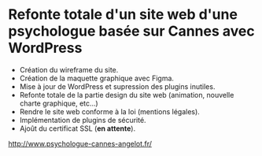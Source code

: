 # Refonte totale d'un site web d'une psychologue basée sur Cannes avec WordPress

- Création du wireframe du site.
- Création de la maquette graphique avec Figma.
- Mise à jour de WordPress et supression des plugins inutiles.
- Refonte totale de la partie design du site web (animation, nouvelle charte graphique, etc...)
- Rendre le site web conforme à la loi (mentions légales).
- Implémentation de plugins de sécurité.
- Ajoût du certificat SSL (<b>en attente</b>).

http://www.psychologue-cannes-angelot.fr/
